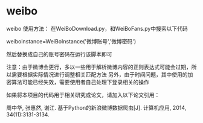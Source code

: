 # weibo
weibo
使用方法：
在WeiBoDownload.py，和WeiBoFans.py中搜索以下代码

  weiboinstance=WeiBoInstance('微博账号','微博密码')
  
  然后替换成自己的账号密码在运行该脚本即可
  
  注意：由于微博会更行，多以一些用于解析微博内容的正则表达式可能会过期，所以需要根据实际情况进行调整相关匹配方法
        另外，由于时间问题，其中使用的加密算法可能已经失效，需要使用者自己处理下登录相关的操作
  
  如果将本项目的代码用于相关研究或论文，请加入以下论文引用：
  
  周中华, 张惠然, 谢江. 基于Python的新浪微博数据爬虫[J]. 计算机应用, 2014, 34(11):3131-3134.  
  
  
